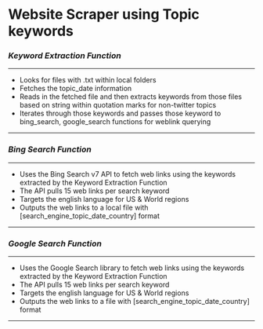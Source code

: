 # **Website Scraper using Topic keywords**
### _Keyword Extraction Function_

---
- Looks for files with .txt within local folders
- Fetches the topic_date information
- Reads in the fetched file and then extracts keywords from those files based on string within quotation marks for non-twitter topics
- Iterates through those keywords and passes those keyword to bing_search, google_search functions for weblink querying
---

### _Bing Search Function_
---
- Uses the Bing Search v7 API to fetch web links using the keywords extracted by the Keyword Extraction Function
- The API pulls 15 web links per search keyword
- Targets the english language for US & World regions
- Outputs the web links to a local file with [search_engine_topic_date_country] format
---

### _Google Search Function_
---
- Uses the Google Search library to fetch web links using the keywords extracted by the Keyword Extraction Function
- The API pulls 15 web links per search keyword
- Targets the english language for US & World regions
- Outputs the web links to a file with [search_engine_topic_date_country] format
---

